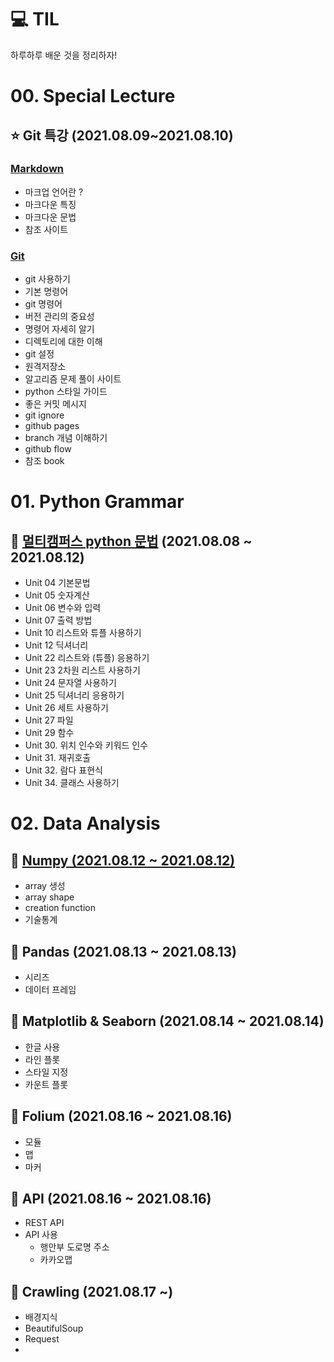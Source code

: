 # 💻 TIL 

하루하루 배운 것을 정리하자! 



# 00. Special Lecture

## ⭐ Git 특강 (2021.08.09~2021.08.10)

### 	[Markdown](https://github.com/handhak0/TIL/blob/master/00.Spcial_Lecture/00.Special_Lecture_Markdown.md) 

- 마크업 언어란 ?
- 마크다운 특징
- 마크다운 문법
- 참조 사이트

### 	[Git](https://github.com/handhak0/TIL/blob/master/00.Spcial_Lecture/00.Special_Lecture_Git.md)

- git 사용하기
- 기본 명령어 
- git 명령어 
- 버전 관리의 중요성 
- 명령어 자세히 알기 
- 디렉토리에 대한 이해 
- git 설정
- 원격저장소 
- 알고리즘 문제 풀이 사이트 
- python 스타일 가이드 
- 좋은 커밋 메시지 
- git ignore 
- github pages 
- branch 개념 이해하기 
- github flow 
- 참조 book 



# 01. Python Grammar

## 📕 [멀티캠퍼스 python 문법](https://github.com/handhak0/TIL/blob/master/01.Python_Grammar/01.Python_Grammar.md) (2021.08.08 ~ 2021.08.12)

- Unit 04 기본문법
- Unit 05 숫자계산 
- Unit 06 변수와 입력 
- Unit 07 출력 방법
- Unit 10 리스트와 튜플 사용하기
- Unit 12 딕셔너리 
- Unit 22 리스트와 (튜플) 응용하기
- Unit 23 2차원 리스트 사용하기 
- Unit 24 문자열 사용하기 
- Unit 25 딕셔너리 응용하기 
- Unit 26 세트 사용하기
- Unit 27 파일 
- Unit 29 함수 
- Unit 30. 위치 인수와 키워드 인수 
- Unit 31. 재귀호출 
- Unit 32. 람다 표현식 
- Unit 34. 클래스 사용하기



# 02. Data Analysis 

## 📒 [Numpy (2021.08.12 ~ 2021.08.12)](https://github.com/handhak0/TIL/blob/master/02.Data_Analysis/02.Data_Analysis_Numpy.md)

- array 생성 
- array shape 
- creation function 
- 기술통계

## 📘 Pandas (2021.08.13 ~ 2021.08.13)

- 시리즈 
- 데이터 프레임 

## 📘 Matplotlib & Seaborn (2021.08.14 ~ 2021.08.14)

- 한글 사용 
- 라인 플롯 
- 스타일 지정 
- 카운트 플롯 

## 📘 Folium (2021.08.16 ~ 2021.08.16)

- 모듈 
- 맵 
- 마커 



## 📘 API (2021.08.16 ~ 2021.08.16)

- REST API 
- API 사용 
  - 행안부 도로명 주소 
  - 카카오맵 



## 📖 Crawling (2021.08.17 ~)

- 배경지식 
- BeautifulSoup 
- Request 
- 
